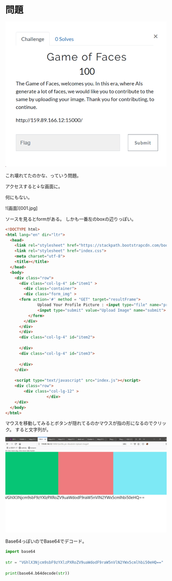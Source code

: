 # 問題

![問題](./000.png)

これ壊れてたのかな、っていう問題。

アクセスすると↓な画面に。

何にもない。


!(画面)[001.jpg]

ソースを見るとformがある。
しかも一番左のboxの辺りっぽい。

```html
<!DOCTYPE html>
<html lang="en" dir="ltr">
  <head>
    <link rel="stylesheet" href="https://stackpath.bootstrapcdn.com/bootstrap/4.3.1/css/bootstrap.min.css" integrity="sha384-ggOyR0iXCbMQv3Xipma34MD+dH/1fQ784/j6cY/iJTQUOhcWr7x9JvoRxT2MZw1T" crossorigin="anonymous">
    <link rel="stylesheet" href="index.css">
    <meta charset="utf-8">
    <title></title>
  </head>
  <body>
    <div class="row">
      <div class="col-lg-4" id="item1" >
        <div class="container">
        <div class="form_img" >
	  <form action='#' method = "GET" target="resultFrame">
              Upload Your Profile Picture : <input type="file" name="profile_pic" >
              <input type="submit" value="Upload Image" name="submit">
          </form>
        </div>
      </div>
      </div>
      <div class="col-lg-4" id="item2">

      </div>
      <div class="col-lg-4" id="item3">

      </div>
    </div>

    <script type="text/javascript" src="index.js"></script>
    <div class="row">
        <div class="col-lg-12" >
                  </div>
    </div>
  </body>
</html>
```



マウスを移動してみるとボタンが隠れてるのかマウスが指の形になるのでクリック。
すると文字列が。

![文字列](./002.jpg)

Base64っぽいのでBase64でデコード。

```python
import base64

str = "VGhlX3Njcm9sbF9zYXlzPXRoZV9uaWdodF9raW5nVlN2YWx5cmlhbi50eHQ=="

print(base64.b64decode(str))
```
